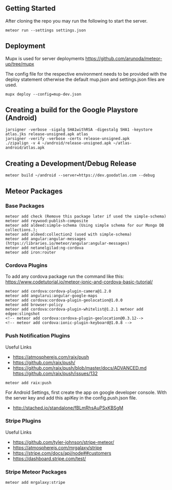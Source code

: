 ## Getting Started
After cloning the repo you may run the following to start the server.

```
meteor run --settings settings.json
```

## Deployment
Mupx is used for server deployments 
https://github.com/arunoda/meteor-up/tree/mupx

The config file for the respective environment needs to be provided with the deploy statement otherwise the default mup.json and settings.json files are used.
```
mupx deploy --config=mup-dev.json
```

## Creating a build for the Google Playstore (Android)

```
jarsigner -verbose -sigalg SHA1withRSA -digestalg SHA1 -keystore atlas.jks release-unsigned.apk atlas
jarsigner -verify -verbose -certs release-unsigned.apk
./zipalign -v 4 ~/android/release-unsigned.apk ~/atlas-android/atlas.apk

```

## Creating a Development/Debug Release

```
meteor build ~/android --server=https://dev.goodatlas.com --debug
```

## Meteor Packages

### Base Packages
```
meteor add check (Remove this package later if used the simple-schema)
meteor add reywood:publish-composite
meteor add aldeed:simple-schema (Using simple schema for our Mongo DB collections.);
meteor add aldeed:collection2 (used with simple-schema)
meteor add angular:angular-messages (https://libraries.io/meteor/angular:angular-messages)
meteor add netanelgilad:ng-cordova
meteor add iron:router
```

### Cordova Plugins
To add any cordova package run the command like this: https://www.codetutorial.io/meteor-ionic-and-cordova-basic-tutorial/

```
meteor add cordova:cordova-plugin-camera@1.2.0
meteor add angularui:angular-google-maps
meteor add cordova:cordova-plugin-geolocation@1.0.0
meteor add browser-policy
meteor add cordova:cordova-plugin-whitelist@1.2.1 meteor add edgee:slingshot
<!-- meteor add cordova:cordova-plugin-geolocation@0.3.12-->
<!-- meteor add cordova:ionic-plugin-keyboard@1.0.8 -->
```

### Push Notification Plugins
Useful Links
* https://atmospherejs.com/raix/push
* https://github.com/raix/push/
* https://github.com/raix/push/blob/master/docs/ADVANCED.md https://github.com/raix/push/issues/132

```
meteor add raix:push
```

For Android Settings, first create the app on google developer console. With the server key and add this apiKey in the config.push.json file.
* http://stached.io/standalone/fBLmRhsAuPSxKBSgM

### Stripe Plugins
Useful Links
* https://github.com/tyler-johnson/stripe-meteor/
* https://atmospherejs.com/mrgalaxy/stripe
* https://stripe.com/docs/api/node##customers
* https://dashboard.stripe.com/test/

### Stripe Meteor Packages

```
meteor add mrgalaxy:stripe
```

